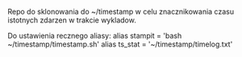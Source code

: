 Repo do sklonowania do ~/timestamp w celu znacznikowania czasu istotnych zdarzen w trakcie wykladow.

Do ustawienia recznego aliasy:
alias stampit = 'bash ~/timestamp/timestamp.sh'
alias ts_stat = '~/timestamp/timelog.txt'
